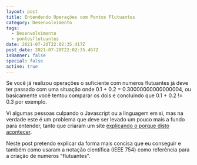 ```yaml
---
layout: post
title: Entendendo Operações com Pontos Flutuantes
category: Desenvolvimento
tags:
  - Desenvolvimento
  - pontosflutuantes
date: 2021-07-20T22:02:35.417Z
post_date: 2021-07-20T22:02:35.457Z
isBanner: false
special: false
active: true
---
```

Se você já realizou operações o suficiente com numeros flutuantes já deve ter passado com uma situação onde 0.1 + 0.2 = 0.30000000000000004, ou basicamente você tentou comparar os dois e concluindo que 0.1 + 0.2 != 0.3 por exemplo. 

Vi algumas pessoas culpando o Javascript ou a linguagem em si, mas na verdade este é um problema que deve ser levado um pouco mais a fundo para entender, tanto que criaram um site [explicando o porque disto acontecer](https://0.30000000000000004.com/).

Neste post pretendo explicar da forma mais concisa que eu conseguir e também como usaram a notação científica (IEEE 754) como referência para a criação de numeros "flutuantes".